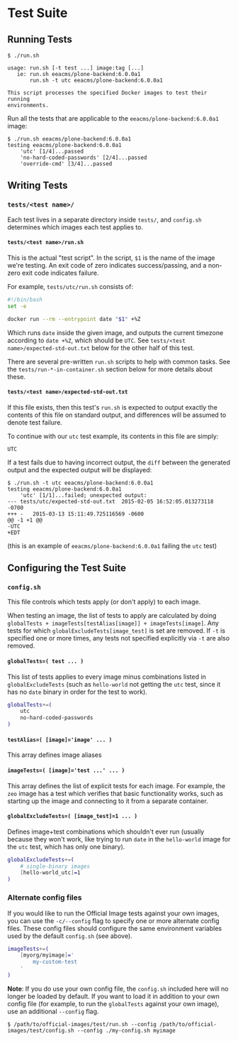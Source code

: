 # Test Suite

## Running Tests

```console
$ ./run.sh

usage: run.sh [-t test ...] image:tag [...]
   ie: run.sh eeacms/plone-backend:6.0.0a1
       run.sh -t utc eeacms/plone-backend:6.0.0a1

This script processes the specified Docker images to test their running
environments.
```

Run all the tests that are applicable to the `eeacms/plone-backend:6.0.0a1` image:

```console
$ ./run.sh eeacms/plone-backend:6.0.0a1
testing eeacms/plone-backend:6.0.0a1
	'utc' [1/4]...passed
	'no-hard-coded-passwords' [2/4]...passed
	'override-cmd' [3/4]...passed
```

## Writing Tests

### `tests/<test name>/`

Each test lives in a separate directory inside `tests/`, and `config.sh` determines which images each test applies to.

#### `tests/<test name>/run.sh`

This is the actual "test script". In the script, `$1` is the name of the image we're testing. An exit code of zero indicates success/passing, and a non-zero exit code indicates failure.

For example, `tests/utc/run.sh` consists of:

```bash
#!/bin/bash
set -e

docker run --rm --entrypoint date "$1" +%Z
```

Which runs `date` inside the given image, and outputs the current timezone according to `date +%Z`, which should be `UTC`. See `tests/<test name>/expected-std-out.txt` below for the other half of this test.

There are several pre-written `run.sh` scripts to help with common tasks. See the `tests/run-*-in-container.sh` section below for more details about these.

#### `tests/<test name>/expected-std-out.txt`

If this file exists, then this test's `run.sh` is expected to output exactly the contents of this file on standard output, and differences will be assumed to denote test failure.

To continue with our `utc` test example, its contents in this file are simply:

	UTC

If a test fails due to having incorrect output, the `diff` between the generated output and the expected output will be displayed:

```console
$ ./run.sh -t utc eeacms/plone-backend:6.0.0a1
testing eeacms/plone-backend:6.0.0a1
	'utc' [1/1]...failed; unexpected output:
--- tests/utc/expected-std-out.txt	2015-02-05 16:52:05.013273118 -0700
+++ -	2015-03-13 15:11:49.725116569 -0600
@@ -1 +1 @@
-UTC
+EDT
```

(this is an example of `eeacms/plone-backend:6.0.0a1` failing the `utc` test)

## Configuring the Test Suite

### `config.sh`

This file controls which tests apply (or don't apply) to each image.

When testing an image, the list of tests to apply are calculated by doing `globalTests + imageTests[testAlias[image]] + imageTests[image]`. Any tests for which `globalExcludeTests[image_test]` is set are removed. If `-t` is specified one or more times, any tests not specified explicitly via `-t` are also removed.

#### `globalTests=( test ... )`

This list of tests applies to every image minus combinations listed in `globalExcludeTests` (such as `hello-world` not getting the `utc` test, since it has no `date` binary in order for the test to work).

```bash
globalTests+=(
	utc
	no-hard-coded-passwords
)
```

#### `testAlias=( [image]='image' ... )`

This array defines image aliases 

#### `imageTests=( [image]='test ...' ... )`

This array defines the list of explicit tests for each image. For example, the `zeo` image has a test which verifies that basic functionality works, such as starting up the image and connecting to it from a separate container.

#### `globalExcludeTests=( [image_test]=1 ... )`

Defines image+test combinations which shouldn't ever run (usually because they won't work, like trying to run `date` in the `hello-world` image for the `utc` test, which has only one binary).

```bash
globalExcludeTests+=(
	# single-binary images
	[hello-world_utc]=1
)
```

### Alternate config files

If you would like to run the Official Image tests against your own images, you can use the `-c/--config` flag to specify one or more alternate config files. These config files should configure the same environment variables used by the default `config.sh` (see above).

```bash
imageTests+=(
	[myorg/myimage]='
		my-custom-test
	'
)
```

**Note**: If you do use your own config file, the `config.sh` included here will no longer be loaded by default. If you want to load it in addition to your own config file (for example, to run the `globalTests` against your own image), use an additional `--config` flag.

```console
$ /path/to/official-images/test/run.sh --config /path/to/official-images/test/config.sh --config ./my-config.sh myimage
```
